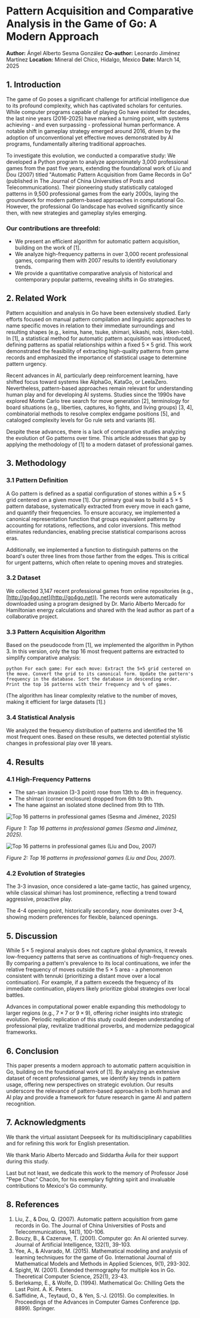 # Pattern Acquisition and Comparative Analysis in the Game of Go: A Modern Approach

**Author:** Ángel Alberto Sesma González
**Co-author:** Leonardo Jiménez Martínez
**Location:** Mineral del Chico, Hidalgo, Mexico
**Date:** March 14, 2025

## 1. Introduction

The game of Go poses a significant challenge for artificial intelligence due to its profound complexity, which has captivated scholars for centuries. While computer programs capable of playing Go have existed for decades, the last nine years (2016-2025) have marked a turning point, with systems achieving - and even surpassing - professional human performance. A notable shift in gameplay strategy emerged around 2016, driven by the adoption of unconventional yet effective moves demonstrated by AI programs, fundamentally altering traditional approaches.

To investigate this evolution, we conducted a comparative study:
We developed a Python program to analyze approximately 3,000 professional games from the past five years, extending the foundational work of Liu and Dou (2007) titled "Automatic Pattern Acquisition from Game Records in Go" (published in The Journal of China Universities of Posts and Telecommunications). Their pioneering study statistically cataloged patterns in 9,500 professional games from the early 2000s, laying the groundwork for modern pattern-based approaches in computational Go. However, the professional Go landscape has evolved significantly since then, with new strategies and gameplay styles emerging.

### Our contributions are threefold:

- We present an efficient algorithm for automatic pattern acquisition, building on the work of [1].
- We analyze high-frequency patterns in over 3,000 recent professional games, comparing them with 2007 results to identify evolutionary trends.
- We provide a quantitative comparative analysis of historical and contemporary popular patterns, revealing shifts in Go strategies.

## 2. Related Work

Pattern acquisition and analysis in Go have been extensively studied. Early efforts focused on manual pattern compilation and linguistic approaches to name specific moves in relation to their immediate surroundings and resulting shapes (e.g., keima, hane, tsuke, shimari, kikashi, nobi, ikken-tobi). In [1], a statistical method for automatic pattern acquisition was introduced, defining patterns as spatial relationships within a fixed $5 \times 5$ grid. This work demonstrated the feasibility of extracting high-quality patterns from game records and emphasized the importance of statistical usage to determine pattern urgency.

Recent advances in AI, particularly deep reinforcement learning, have shifted focus toward systems like AlphaGo, KataGo, or LeelaZero. Nevertheless, pattern-based approaches remain relevant for understanding human play and for developing AI systems. Studies since the 1990s have explored Monte Carlo tree search for move generation [2], terminology for board situations (e.g., liberties, captures, ko fights, and living groups) [3, 4], combinatorial methods to resolve complex endgame positions [5], and cataloged complexity levels for Go rule sets and variants [6].

Despite these advances, there is a lack of comparative studies analyzing the evolution of Go patterns over time. This article addresses that gap by applying the methodology of [1] to a modern dataset of professional games.

## 3. Methodology

### 3.1 Pattern Definition

A Go pattern is defined as a spatial configuration of stones within a $5 \times 5$ grid centered on a given move [1]. Our primary goal was to build a $5 \times 5$ pattern database, systematically extracted from every move in each game, and quantify their frequencies. To ensure accuracy, we implemented a canonical representation function that groups equivalent patterns by accounting for rotations, reflections, and color inversions. This method eliminates redundancies, enabling precise statistical comparisons across eras.

Additionally, we implemented a function to distinguish patterns on the board's outer three lines from those farther from the edges. This is critical for urgent patterns, which often relate to opening moves and strategies.

### 3.2 Dataset

We collected 3,147 recent professional games from online repositories (e.g., [http://go4go.net](http://go4go.net)). The records were automatically downloaded using a program designed by Dr. Mario Alberto Mercado for Hamiltonian energy calculations and shared with the lead author as part of a collaborative project.

### 3.3 Pattern Acquisition Algorithm

Based on the pseudocode from [1], we implemented the algorithm in Python 3. In this version, only the top 16 most frequent patterns are extracted to simplify comparative analysis:

`python
For each game:
    For each move:
        Extract the 5×5 grid centered on the move.
        Convert the grid to its canonical form.
        Update the pattern's frequency in the database.
Sort the database in descending order.
Print the top 16 patterns with their frequency and % of games.`

(The algorithm has linear complexity relative to the number of moves, making it efficient for large datasets [1].)


### 3.4 Statistical Analysis

We analyzed the frequency distribution of patterns and identified the 16 most frequent ones. Based on these results, we detected potential stylistic changes in professional play over 18 years.

## 4. Results

### 4.1 High-Frequency Patterns

- The san-san invasion (3-3 point) rose from 13th to 4th in frequency.
- The shimari (corner enclosure) dropped from 6th to 9th.
- The hane against an isolated stone declined from 9th to 11th.

![Top 16 patterns in professional games (Sesma and Jiménez, 2025)](attachment:figure1.png)

*Figure 1: Top 16 patterns in professional games (Sesma and Jiménez, 2025).*

![Top 16 patterns in professional games (Liu and Dou, 2007)](attachment:figure2.png)

*Figure 2: Top 16 patterns in professional games (Liu and Dou, 2007).*

### 4.2 Evolution of Strategies

The 3-3 invasion, once considered a late-game tactic, has gained urgency, while classical shimari has lost prominence, reflecting a trend toward aggressive, proactive play.

The 4-4 opening point, historically secondary, now dominates over 3-4, showing modern preferences for flexible, balanced openings.

## 5. Discussion

While $5 \times 5$ regional analysis does not capture global dynamics, it reveals low-frequency patterns that serve as continuations of high-frequency ones. By comparing a pattern's prevalence to its local continuations, we infer the relative frequency of moves outside the $5 \times 5$ area - a phenomenon consistent with tennuki (prioritizing a distant move over a local continuation). For example, if a pattern exceeds the frequency of its immediate continuation, players likely prioritize global strategies over local battles.

Advances in computational power enable expanding this methodology to larger regions (e.g., $7 \times 7$ or $9 \times 9$), offering richer insights into strategic evolution. Periodic replication of this study could deepen understanding of professional play, revitalize traditional proverbs, and modernize pedagogical frameworks.

## 6. Conclusion

This paper presents a modern approach to automatic pattern acquisition in Go, building on the foundational work of [1]. By analyzing an extensive dataset of recent professional games, we identify key trends in pattern usage, offering new perspectives on strategic evolution. Our results underscore the relevance of pattern-based approaches in both human and AI play and provide a framework for future research in game AI and pattern recognition.

## 7. Acknowledgments

We thank the virtual assistant Deepseek for its multidisciplinary capabilities and for refining this work for English presentation.

We thank Mario Alberto Mercado and Siddartha Ávila for their support during this study.

Last but not least, we dedicate this work to the memory of Professor José "Pepe Chac" Chacón, for his exemplary fighting spirit and invaluable contributions to Mexico's Go community.

## 8. References

1. Liu, Z., & Dou, Q. (2007). Automatic pattern acquisition from game records in Go. The Journal of China Universities of Posts and Telecommunications, 14(1), 100-106.
2. Bouzy, B., & Cazenave, T. (2001). Computer go: An AI oriented survey. Journal of Artificial Intelligence, 132(1), 39-103.
3. Yee, A., & Alvarado, M. (2015). Mathematical modeling and analysis of learning techniques for the game of Go. International Journal of Mathematical Models and Methods in Applied Sciences, 9(1), 293-302.
4. Spight, W. (2001). Extended thermography for multiple kos in Go. Theoretical Computer Science, 252(1), 23-43.
5. Berlekamp, E., & Wolfe, D. (1994). Mathematical Go: Chilling Gets the Last Point. A. K. Peters.
6. Saffidine, A., Teytaud, O., & Yen, S.-J. (2015). Go complexities. In Proceedings of the Advances in Computer Games Conference (pp. 8899). Springer.
